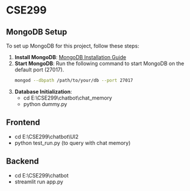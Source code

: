 # CSE299

## MongoDB Setup

To set up MongoDB for this project, follow these steps:

1. **Install MongoDB**: [MongoDB Installation Guide](https://docs.mongodb.com/manual/installation/)
2. **Start MongoDB**: Run the following command to start MongoDB on the default port (27017).
   ```bash
   mongod --dbpath /path/to/your/db --port 27017
   ```
3. **Database Initialization**:
   - cd E:\CSE299\chatbot\chat_memory
   - python dummy.py

## Frontend

- cd E:\CSE299\chatbot\UI2
- python test_run.py (to query with chat memory)

## Backend

- cd E:\CSE299\chatbot
- streamlit run app.py

